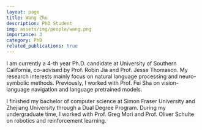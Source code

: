 ```yaml
---
layout: page
title: Wang Zhu
description: PhD Student
img: assets/img/people/wang.png
importance: 3
category: PhD
related_publications: true
---
```



I am currently a 4-th year Ph.D. candidate at University of Southern California, co-advised by Prof. Robin Jia and Prof. Jesse Thomason. My research interests mainly focus on natural language processing and neuro-symbolic methods. Previously, I worked with Prof. Fei Sha on vision-language navigation and language pretrained models.

I finished my bachelor of computer science at Simon Fraser University and Zhejiang University through a Dual Degree Program. During my undergraduate time, I worked with Prof. Greg Mori and Prof. Oliver Schulte on robotics and reinforcement learning.